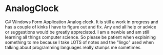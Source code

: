 # AnalogClock
C# Windows Form Application Analog clock. It is still a work in progress and has a couple of kinks I have to figure out and fix.
Any and all help or advice or suggestions would be greatly appreciated. 
I am a newbie and am still learning all things computer science.
So please be patient when explaining something to me because I take LOTS of notes and the "lingo" used when talking about programming languages really stumps me sometimes.
